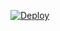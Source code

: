 [![Deploy](https://www.herokucdn.com/deploy/button.png)](https://dashboard.heroku.com/new?template=https://github.com/gyhtyh/jhymbg.git)
